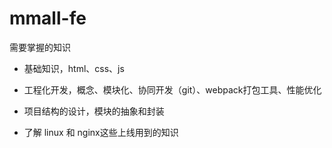 # mmall-fe
需要掌握的知识
- 基础知识，html、css、js

- 工程化开发，概念、模块化、协同开发（git）、webpack打包工具、性能优化

- 项目结构的设计，模块的抽象和封装

- 了解 linux 和 nginx这些上线用到的知识